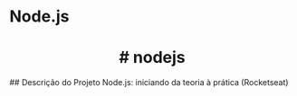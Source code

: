 # Node.js
<h1 align="center"># nodejs</h1>
## Descrição do Projeto
Node.js: iniciando da teoria à prática (Rocketseat)

